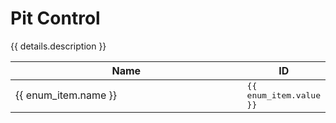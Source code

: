 <script setup>
import { response as enums } from './../dumps/enums.json'

const details = enums.pit_control
</script>

<style>
.selectable-group {
    user-select: all;
    font-family: monospace
}
</style>

# Pit Control

{{ details.description }}

<table>
    <thead>
        <th style="width:100%">Name</th>
        <th>ID</th>
    </thead>
    <tbody>
        <tr v-for="(enum_item, index) in details.list" :key="index">
            <td>{{ enum_item.name }}</td>
            <td><Badge class="selectable-group" type="tip">{{ enum_item.value }}</Badge></td>
        </tr>
    </tbody>
</table>